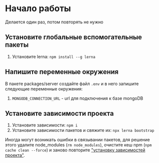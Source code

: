 # Начало работы

Делается один раз, потом повторять не нужно

## Установите глобальные вспомогательные пакеты

1. Установите lerna: `npm install --g lerna`

## Напишите переменные окружения
В пакете packages/server создайте файл `.env` и в него запишите следующие переменные окружения:
1. `MONGODB_CONNECTION_URL` - url для подключения к базе mongoDB

## Установите зависимости проекта

1. Установите зависимости: `npm i`
2. Установите зависимости пакетов и свяжите их: `npx lerna bootstrap`

Иногда могут возникать ошибки в связывании пакетов, для решение этого удалите node_modules (`rm node_modules`), очистите кеш npm (`npm cache clean --force`) и заново повторите ["установку зависимостей проекта"](#установите-зависимости-проекта).
